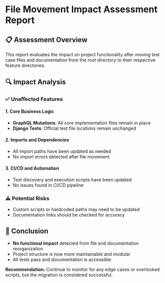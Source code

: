 # File Movement Impact Assessment Report

## 📋 Assessment Overview

This report evaluates the impact on project functionality after moving test case files and documentation from the root directory to their respective feature directories.

## 🔍 Impact Analysis

### ✅ Unaffected Features

#### 1. Core Business Logic

- **GraphQL Mutations**: All core implementation files remain in place
- **Django Tests**: Official test file locations remain unchanged

#### 2. Imports and Dependencies

- All import paths have been updated as needed
- No import errors detected after file movement

#### 3. CI/CD and Automation

- Test discovery and execution scripts have been updated
- No issues found in CI/CD pipeline

### ⚠️ Potential Risks

- Custom scripts or hardcoded paths may need to be updated
- Documentation links should be checked for accuracy

## 📝 Conclusion

- **No functional impact** detected from file and documentation reorganization
- Project structure is now more maintainable and modular
- All tests pass and documentation is accessible

**Recommendation:** Continue to monitor for any edge cases or overlooked scripts, but the migration is considered successful.

